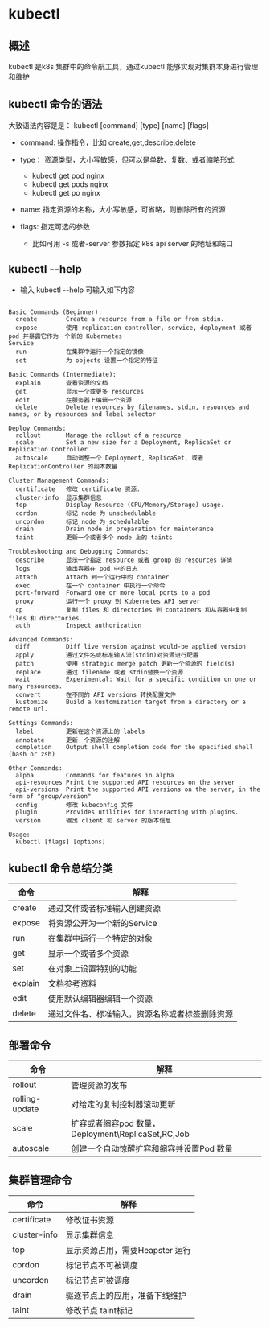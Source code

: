 # kubectl

## 概述
kubectl 是k8s 集群中的命令航工具，通过kubectl 能够实现对集群本身进行管理和维护

## kubectl 命令的语法

大致语法内容是是： kubectl [command] [type] [name] [flags]

- command: 操作指令，比如 create,get,describe,delete
- type： 资源类型，大小写敏感，但可以是单数、复数、或者缩略形式

    - kubectl get pod nginx
    - kubectl get pods nginx
    - kubectl get po nginx
- name: 指定资源的名称，大小写敏感，可省略，则删除所有的资源
- flags: 指定可选的参数
    - 比如可用 -s 或者-server 参数指定 k8s api server 的地址和端口

## kubectl --help

- 输入 kubectl --help 可输入如下内容

```

Basic Commands (Beginner):
  create        Create a resource from a file or from stdin.
  expose        使用 replication controller, service, deployment 或者 pod 并暴露它作为一个新的 Kubernetes
Service
  run           在集群中运行一个指定的镜像
  set           为 objects 设置一个指定的特征
      
Basic Commands (Intermediate):
  explain       查看资源的文档
  get           显示一个或更多 resources
  edit          在服务器上编辑一个资源
  delete        Delete resources by filenames, stdin, resources and names, or by resources and label selector
      
Deploy Commands:
  rollout       Manage the rollout of a resource
  scale         Set a new size for a Deployment, ReplicaSet or Replication Controller
  autoscale     自动调整一个 Deployment, ReplicaSet, 或者 ReplicationController 的副本数量
      
Cluster Management Commands:
  certificate   修改 certificate 资源.
  cluster-info  显示集群信息
  top           Display Resource (CPU/Memory/Storage) usage.
  cordon        标记 node 为 unschedulable
  uncordon      标记 node 为 schedulable
  drain         Drain node in preparation for maintenance
  taint         更新一个或者多个 node 上的 taints
      
Troubleshooting and Debugging Commands:
  describe      显示一个指定 resource 或者 group 的 resources 详情
  logs          输出容器在 pod 中的日志
  attach        Attach 到一个运行中的 container
  exec          在一个 container 中执行一个命令
  port-forward  Forward one or more local ports to a pod
  proxy         运行一个 proxy 到 Kubernetes API server
  cp            复制 files 和 directories 到 containers 和从容器中复制 files 和 directories.
  auth          Inspect authorization
      
Advanced Commands:
  diff          Diff live version against would-be applied version
  apply         通过文件名或标准输入流(stdin)对资源进行配置
  patch         使用 strategic merge patch 更新一个资源的 field(s)
  replace       通过 filename 或者 stdin替换一个资源
  wait          Experimental: Wait for a specific condition on one or many resources.
  convert       在不同的 API versions 转换配置文件
  kustomize     Build a kustomization target from a directory or a remote url.
      
Settings Commands:
  label         更新在这个资源上的 labels
  annotate      更新一个资源的注解
  completion    Output shell completion code for the specified shell (bash or zsh)
      
Other Commands:
  alpha         Commands for features in alpha
  api-resources Print the supported API resources on the server
  api-versions  Print the supported API versions on the server, in the form of "group/version"
  config        修改 kubeconfig 文件
  plugin        Provides utilities for interacting with plugins.
  version       输出 client 和 server 的版本信息
      
Usage:
  kubectl [flags] [options]
```

## kubectl 命令总结分类

| 命令      | 解释                      |
|---------|-------------------------|
 | create  | 通过文件或者标准输入创建资源          | 
 | expose  | 将资源公开为一个新的Service       |
| run     | 在集群中运行一个特定的对象           |
| get     | 显示一个或者多个资源              |
| set     | 在对象上设置特别的功能             |
| explain | 文档参考资料                  |
| edit    | 使用默认编辑器编辑一个资源           |
| delete  | 通过文件名、标准输入，资源名称或者标签删除资源 |

## 部署命令

| 命令             | 解释                                        |
|----------------|-------------------------------------------|
| rollout        | 管理资源的发布                                   | 
| rolling-update | 对给定的复制控制器滚动更新                             |
| scale          | 扩容或者缩容pod 数量，Deployment\ReplicaSet,RC,Job |
| autoscale      | 创建一个自动惊醒扩容和缩容并设置Pod 数量                    |
       

## 集群管理命令

| 命令           | 解释                   |
|--------------|----------------------|
| certificate  | 修改证书资源               | 
| cluster-info | 显示集群信息               |
| top          | 显示资源占用，需要Heapster 运行 |
| cordon       | 标记节点不可被调度            |
| uncordon     | 标记节点可被调度             |
| drain        | 驱逐节点上的应用，准备下线维护      |
| taint        | 修改节点 taint标记         |
      
